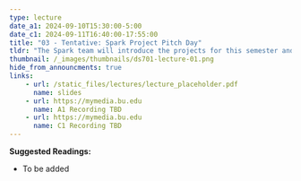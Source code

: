 ```yaml
---
type: lecture
date_a1: 2024-09-10T15:30:00-5:00
date_c1: 2024-09-11T16:40:00-17:55:00
title: "03 - Tentative: Spark Project Pitch Day"
tldr: "The Spark team will introduce the projects for this semester and what the selection process is."
thumbnail: /_images/thumbnails/ds701-lecture-01.png
hide_from_announcments: true
links: 
    - url: /static_files/lectures/lecture_placeholder.pdf
      name: slides
    - url: https://mymedia.bu.edu
      name: A1 Recording TBD
    - url: https://mymedia.bu.edu
      name: C1 Recording TBD
---
```


**Suggested Readings:**
- To be added

